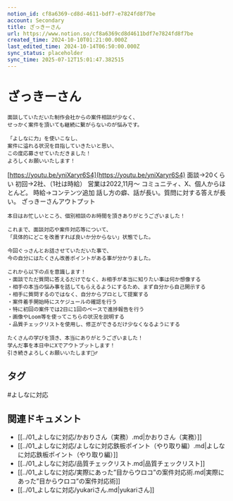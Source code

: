 ```yaml
---
notion_id: cf8a6369-cd8d-4611-bdf7-e7824fd8f7be
account: Secondary
title: ざっきーさん
url: https://www.notion.so/cf8a6369cd8d4611bdf7e7824fd8f7be
created_time: 2024-10-10T01:21:00.000Z
last_edited_time: 2024-10-14T06:50:00.000Z
sync_status: placeholder
sync_time: 2025-07-12T15:01:47.382515
---
```

# ざっきーさん

```plain text
面談していただいた制作会社からの案件相談が少なく、
せっかく案件を頂いても継続に繋がらないのが悩みです。

「よしなに力」を使いこなし、
案件に溢れる状況を目指していきたいと思い、
この度応募させていただきました！
よろしくお願いいたします！
```
[https://youtu.be/yniXaryr6S4](https://youtu.be/yniXaryr6S4)
面談→20くらい
初回→2社、（1社は時給）
営業は2022,11月〜
コミュニティ、X、個人からほとんど。
時給→コンテンツ追加
話し方の癖、話が長い。質問に対する答えが長い。
ざっきーさんアウトプット
```plain text
本日はお忙しいところ、個別相談のお時間を頂きありがとうございました！

これまで、面談対応や案件対応等について、
「具体的にどこを改善すれば良いか分からない」状態でした。

今回ぐっさんとお話させていただいた事で、
今の自分にはたくさん改善ポイントがある事が分かりました。

これから以下の点を意識します！
・面談でただ質問に答えるだけでなく、お相手が本当に知りたい事は何か想像する
・相手の本当の悩み事を話してもらえるようにするため、まず自分から自己開示する
・相手に質問するのではなく、自分からプロとして提案する
・案件着手開始時にスケジュールの確認を行う
・特に初回の案件では2日に1回のペースで進捗報告を行う
・画像やLoom等を使ってこちらの状況を説明する
・品質チェックリストを使用し、修正ができるだけ少なくなるようにする

たくさんの学びを頂き、本当にありがとうございました！
学んだ事を本日中にXでアウトプットします！
引き続きよろしくお願いいたします🙇‍♂️
```

## タグ

#よしなに対応 

## 関連ドキュメント

- [[../01_よしなに対応/かおりさん（実務）.md|かおりさん（実務）]]
- [[../01_よしなに対応/よしなに対応鉄板ポイント（やり取り編）.md|よしなに対応鉄板ポイント（やり取り編）]]
- [[../01_よしなに対応/品質チェックリスト.md|品質チェックリスト]]
- [[../01_よしなに対応/実際にあった”目からウロコ”の案件対応術.md|実際にあった”目からウロコ”の案件対応術]]
- [[../01_よしなに対応/yukariさん.md|yukariさん]]
